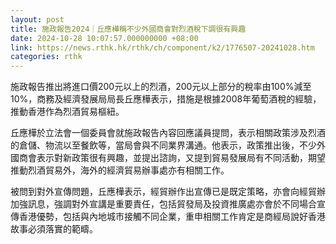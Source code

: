 ```yaml
---
layout: post
title: 施政報告2024｜丘應樺稱不少外國商會對烈酒稅下調很有興趣
date: 2024-10-28 10:07:57.000000000 +08:00
link: https://news.rthk.hk/rthk/ch/component/k2/1776507-20241028.htm
categories: rthk
---
```


施政報告推出將進口價200元以上的烈酒，200元以上部分的稅率由100%減至10%，商務及經濟發展局局長丘應樺表示，措施是根據2008年葡萄酒稅的經驗，推動香港作為烈酒貿易樞紐。

丘應樺於立法會一個委員會就施政報告內容回應議員提問，表示相關政策涉及烈酒的倉儲、物流以至餐飲等，當局會與不同業界溝通。他表示，政策推出後，不少外國商會表示對新政策很有興趣，並提出諮詢，又提到貿易發展局有不同活動，期望推動烈酒貿易外，海外的經濟貿易辦事處亦有相關工作。

被問到對外宣傳問題，丘應樺表示，經貿辦作出宣傳已是既定策略，亦會向經貿辦加強訊息，強調對外宣講是重要責任，包括貿發局及投資推廣處亦會於不同場合宣傳香港優勢，包括與內地城巿接觸不同企業，重申相關工作肯定是商經局說好香港故事必須落實的範疇。
